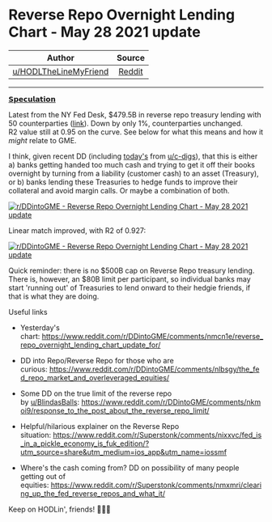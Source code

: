 Reverse Repo Overnight Lending Chart - May 28 2021 update
========================================================

| Author       | Source       | 
| :-------------: |:-------------:|
|  [u/HODLTheLineMyFriend](https://www.reddit.com/user/HODLTheLineMyFriend/) | [Reddit](https://www.reddit.com/r/DDintoGME/comments/nn2yfa/reverse_repo_overnight_lending_chart_may_28_2021/) | 

---

[𝗦𝗽𝗲𝗰𝘂𝗹𝗮𝘁𝗶𝗼𝗻](https://www.reddit.com/r/DDintoGME/search?q=flair_name%3A%22%F0%9D%97%A6%F0%9D%97%BD%F0%9D%97%B2%F0%9D%97%B0%F0%9D%98%82%F0%9D%97%B9%F0%9D%97%AE%F0%9D%98%81%F0%9D%97%B6%F0%9D%97%BC%F0%9D%97%BB%22&restrict_sr=1)

Latest from the NY Fed Desk, $479.5B in reverse repo treasury lending with 50 counterparties ([link](https://apps.newyorkfed.org/markets/autorates/temp)). Down by only 1%, counterparties unchanged. R2 value still at 0.95 on the curve. See below for what this means and how it *might* relate to GME.

I think, given recent DD (including [today's](https://www.reddit.com/r/Superstonk/comments/nmxmri/clearing_up_the_fed_reverse_repos_and_what_it/) from [u/c-digs](https://www.reddit.com/u/c-digs/)), that this is either a) banks getting handed too much cash and trying to get it off their books overnight by turning from a liability (customer cash) to an asset (Treasury), or b) banks lending these Treasuries to hedge funds to improve their collateral and avoid margin calls. Or maybe a combination of both.

[![r/DDintoGME - Reverse Repo Overnight Lending Chart - May 28 2021 update](https://preview.redd.it/4v9sr4gmaw171.png?width=876&format=png&auto=webp&s=d32e1c1d75c0d3285320b36eaadf7ae3b2063f80)](https://preview.redd.it/4v9sr4gmaw171.png?width=876&format=png&auto=webp&s=d32e1c1d75c0d3285320b36eaadf7ae3b2063f80)

Linear match improved, with R2 of 0.927:

[![r/DDintoGME - Reverse Repo Overnight Lending Chart - May 28 2021 update](https://preview.redd.it/axwx1sj1bw171.png?width=877&format=png&auto=webp&s=edfca046fe0c418826727e8009f7fdd00f0483f0)](https://preview.redd.it/axwx1sj1bw171.png?width=877&format=png&auto=webp&s=edfca046fe0c418826727e8009f7fdd00f0483f0)

Quick reminder: there is no $500B cap on Reverse Repo treasury lending. There is, however, an $80B limit per participant, so individual banks may start 'running out' of Treasuries to lend onward to their hedgie friends, if that is what they are doing.

Useful links

-   Yesterday's chart: <https://www.reddit.com/r/DDintoGME/comments/nmcn1e/reverse_repo_overnight_lending_chart_update_for/>

-   DD into Repo/Reverse Repo for those who are curious: <https://www.reddit.com/r/DDintoGME/comments/nlbsgy/the_fed_repo_market_and_overleveraged_equities/>

-   Some DD on the true limit of the reverse repo by [u/BlindasBalls](https://www.reddit.com/u/BlindasBalls/): <https://www.reddit.com/r/DDintoGME/comments/nkmoi9/response_to_the_post_about_the_reverse_repo_limit/>

-   Helpful/hilarious explainer on the Reverse Repo situation: <https://www.reddit.com/r/Superstonk/comments/nixxvc/fed_is_in_a_pickle_economy_is_fuk_edition/?utm_source=share&utm_medium=ios_app&utm_name=iossmf>

-   Where's the cash coming from? DD on possibility of many people getting out of equities: <https://www.reddit.com/r/Superstonk/comments/nmxmri/clearing_up_the_fed_reverse_repos_and_what_it/>

Keep on HODLin', friends! 🚀🚀🚀
